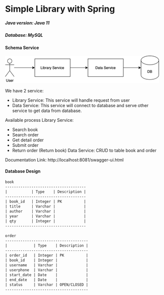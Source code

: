 # Simple Library with Spring

##### Java version: Java 11
##### Database: MySQL

#### Schema Service

 ![Schema](schema.png?raw=true "Schema")
 
We have 2 service:
 - Library Service: This service will handle request from user  
 - Data Service: This service will connect to database and serve other service to get data from database.
 
 Available process
 Library Service:
  - Search book
  - Search order
  - Get detail order
  - Submit order
  - Return order (Return book)
 Data Service: CRUD to table book and order
  
 Documentation Link: http://localhost:8081/swagger-ui.html
 
 #### Database Design
 ```        
 book
 -------------------------------------  
 |           | Type    | Description |
 -------------------------------------
 | book_id   | Integer | PK          |
 | title     | Varchar |             |
 | author    | Varchar |             |
 | year      | Varchar |             |
 | qty       | Integer |             |
 ------------------------------------- 
 
 order
 -------------------------------------- 
 |            | Type    | Description |
 --------------------------------------
 | order_id   | Integer | PK          |
 | book_id    | Integer |             |
 | username   | Varchar |             |
 | userphone  | Varchar |             |
 | start_date | Date    |             |    
 | end_date   | Date    |             |
 | status     | Varchar | OPEN/CLOSED |
 --------------------------------------            
 ```  
 
